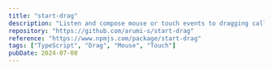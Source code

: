 ```yaml
---
title: "start-drag"
description: "Listen and compose mouse or touch events to dragging callbacks"
repository: "https://github.com/arumi-s/start-drag"
reference: "https://www.npmjs.com/package/start-drag"
tags: ["TypeScript", "Drag", "Mouse", "Touch"]
pubDate: 2024-07-08
---
```

